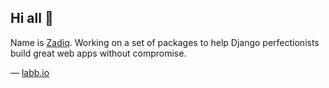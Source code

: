 ## Hi all 👋

Name is [Zadiq](https://github.com/zadiq). Working on a set of packages to help Django perfectionists build great web apps without compromise.

— [labb.io](https://labb.io/)
